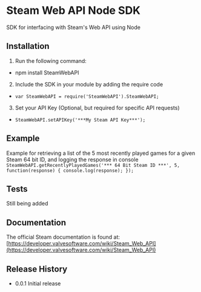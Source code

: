Steam Web API Node SDK
=========

SDK for interfacing with Steam's Web API using Node

## Installation

1. Run the following command:
+ npm install SteamWebAPI

2. Include the SDK in your module by adding the require code
+ `var SteamWebAPI = require('SteamWebAPI').SteamWebAPI;`

3. Set your API Key (Optional, but required for specific API requests)
+ `SteamWebAPI.setAPIKey('***My Steam API Key***');`

## Example

Example for retrieving a list of the 5 most recently played games for a given Steam 64 bit ID, and logging the response in console
`SteamWebAPI.getRecentlyPlayedGames('*** 64 Bit Steam ID ***', 5, function(response) {
    console.log(response);
});`

## Tests

Still being added

## Documentation

The official Steam documentation is found at: [https://developer.valvesoftware.com/wiki/Steam_Web_API](https://developer.valvesoftware.com/wiki/Steam_Web_API)

## Release History

* 0.0.1 Initial release